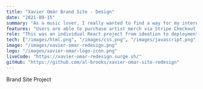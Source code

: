 ```yaml
---
title: "Xavier Omär Brand Site - Design"
date: "2021-09-15"
summary: "As a music lover, I really wanted to find a way for my interests to intersect with software engineering. I decided to build this site with the goal of creating a new experience that would enhance the interactions musicians have with their fans. Xavier Omär is a great artist that I wanted to highlight and I had a lot of fun with this project."
features: "Users are able to purchase artist merch via Stripe Checkout, subscribe to an email list for updates from Xavier's team, as well as view his current catalog of albums and music videos/performances."
role: "This was an individual React project from ideation to deployment."
tech: ["/images/html.png", "/images/css.png", "/images/javascript.png", "/images/react-js.png","/images/redux.png","/images/node-js-logo.png", "/images/postgreSQL.png"]
image: "/images/xavier-omar-redesign.png"
logo: "/images/xavier-omar-logo-icon.png"
liveCode: "https://xavier-omar-redesign.surge.sh/"
gitHub: "https://github.com/al-brooks/xavier-omar-site-redesign"
---
```


Brand Site Project

